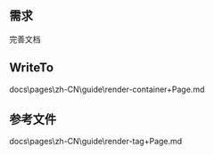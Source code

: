 ## 需求

完善文档

## WriteTo

docs\pages\zh-CN\guide\render-container\+Page.md

## 参考文件

docs\pages\zh-CN\guide\render-tag\+Page.md
